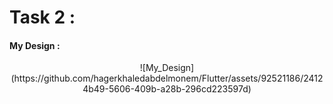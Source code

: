 # Task 2 :

#### My Design : 
<p align="center">
![My_Design](https://github.com/hagerkhaledabdelmonem/Flutter/assets/92521186/24124b49-5606-409b-a28b-296cd223597d)
</p>
